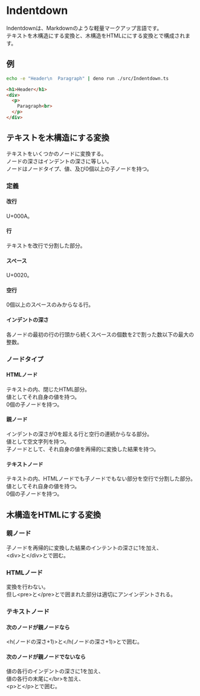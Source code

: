 
# Indentdown
Indentdownは、Markdownのような軽量マークアップ言語です。  
テキストを木構造にする変換と、木構造をHTMLににする変換とで構成されます。  

## 例
```sh
echo -e "Header\n  Paragraph" | deno run ./src/Indentdown.ts
```
```html
<h1>Header</h1>
<div>
  <p>
    Paragraph<br>
  </p>
</div>
```
## テキストを木構造にする変換
テキストをいくつかのノードに変換する。  
ノードの深さはインデントの深さに等しい。  
ノードはノードタイプ、値、及び0個以上の子ノードを持つ。  

### 定義
#### 改行
U+000A。  

#### 行
テキストを改行で分割した部分。  

#### スペース
U+0020。  

#### 空行
0個以上のスペースのみからなる行。  

#### インデントの深さ
各ノードの最初の行の行頭から続くスペースの個数を2で割った数以下の最大の整数。  

### ノードタイプ
#### HTMLノード
テキストの内、閉じたHTML部分。  
値としてそれ自身の値を持つ。  
0個の子ノードを持つ。  

#### 親ノード
インデントの深さが0を超える行と空行の連続からなる部分。  
値として空文字列を持つ。  
子ノードとして、それ自身の値を再帰的に変換した結果を持つ。  

#### テキストノード
テキストの内、HTMLノードでも子ノードでもない部分を空行で分割した部分。  
値としてそれ自身の値を持つ。  
0個の子ノードを持つ。  

## 木構造をHTMLにする変換
### 親ノード
子ノードを再帰的に変換した結果のインテントの深さに1を加え、  
&lt;div&gt;と&lt;/div&gt;とで囲む。  

### HTMLノード
変換を行わない。  
但し&lt;pre&gt;と&lt;/pre&gt;とで囲まれた部分は適切にアンインデントされる。  

### テキストノード
#### 次のノードが親ノードなら
&lt;h(ノードの深さ+1)&gt;と&lt;/h(ノードの深さ+1)&gt;とで囲む。  

#### 次のノードが親ノードでないなら
値の各行のインデントの深さに1を加え、  
値の各行の末尾に&lt;/br&gt;を加え、  
&lt;p&gt;と&lt;/p&gt;とで囲む。  
